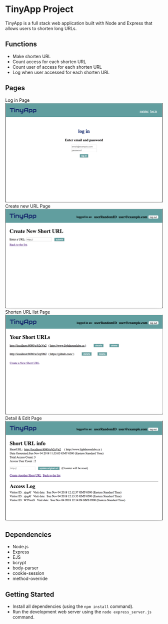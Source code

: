 # TinyApp Project

TinyApp is a full stack web application built with Node and Express that allows users to shorten long URLs. 

## Functions
- Make shorten URL
- Count access for each shorten URL
- Count user of access for each shorten URL
- Log when user accessed for each shorten URL

## Pages

Log in Page
!["Log in Page"](https://github.com/azusaaz/TinyApp/blob/master/docs/login.png)
Create new URL Page
!["Create new URL Page"](https://github.com/azusaaz/TinyApp/blob/master/docs/create.png)
Shorten URL list Page
!["Shorten URL list Page"](https://github.com/azusaaz/TinyApp/blob/master/docs/list.png)
Detail & Edit Page
!["Detail & Edit Page"](https://github.com/azusaaz/TinyApp/blob/master/docs/detail.png)

## Dependencies

- Node.js
- Express
- EJS
- bcrypt
- body-parser
- cookie-session
- method-override

## Getting Started

- Install all dependencies (using the `npm install` command).
- Run the development web server using the `node express_server.js` command.